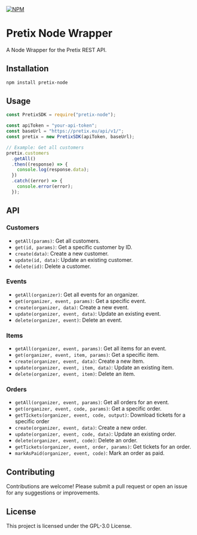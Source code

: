 [![NPM](https://nodei.co/npm/pretix-node.png?mini=true)](https://nodei.co/npm/pretix-node/)

# Pretix Node Wrapper

A Node Wrapper for the Pretix REST API.

## Installation

```sh
npm install pretix-node
```

## Usage

```javascript
const PretixSDK = require("pretix-node");

const apiToken = "your-api-token";
const baseUrl = "https://pretix.eu/api/v1/";
const pretix = new PretixSDK(apiToken, baseUrl);

// Example: Get all customers
pretix.customers
  .getAll()
  .then((response) => {
    console.log(response.data);
  })
  .catch((error) => {
    console.error(error);
  });
```

## API

### Customers

- `getAll(params)`: Get all customers.
- `get(id, params)`: Get a specific customer by ID.
- `create(data)`: Create a new customer.
- `update(id, data)`: Update an existing customer.
- `delete(id)`: Delete a customer.

### Events

- `getAll(organizer)`: Get all events for an organizer.
- `get(organizer, event, params)`: Get a specific event.
- `create(organizer, data)`: Create a new event.
- `update(organizer, event, data)`: Update an existing event.
- `delete(organizer, event)`: Delete an event.

### Items

- `getAll(organizer, event, params)`: Get all items for an event.
- `get(organizer, event, item, params)`: Get a specific item.
- `create(organizer, event, data)`: Create a new item.
- `update(organizer, event, item, data)`: Update an existing item.
- `delete(organizer, event, item)`: Delete an item.

### Orders

- `getAll(organizer, event, params)`: Get all orders for an event.
- `get(organizer, event, code, params)`: Get a specific order.
- `getTIckets(organizer, event, code, output)`: Download tickets for a specific order
- `create(organizer, event, data)`: Create a new order.
- `update(organizer, event, code, data)`: Update an existing order.
- `delete(organizer, event, code)`: Delete an order.
- `getTickets(organizer, event, order, params)`: Get tickets for an order.
- `markAsPaid(organizer, event, code)`: Mark an order as paid.

## Contributing

Contributions are welcome! Please submit a pull request or open an issue for any suggestions or improvements.

## License

This project is licensed under the GPL-3.0 License.

